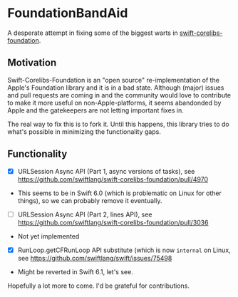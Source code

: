 # FoundationBandAid

A desperate attempt in fixing some of the biggest warts in [swift-corelibs-foundation](https://github.com/apple/swift-corelibs-foundation/).

## Motivation

Swift-Corelibs-Foundation is an "open source" re-implementation of the Apple's Foundation library and it is in a bad state.
Although (major) issues and pull requests are coming in and the community would love
to contribute to make it more useful on non-Apple-platforms, it seems abandonded by Apple and the gatekeepers are not letting
important fixes in.

The real way to fix this is to fork it. Until this happens, this library tries to do what's possible in minimizing the functionality
gaps.

## Functionality

- [x] URLSession Async API (Part 1, async versions of tasks), see https://github.com/swiftlang/swift-corelibs-foundation/pull/4970
 - This seems to be in Swift 6.0 (which is problematic on Linux for other things), so we can probably remove it eventually.
- [ ] URLSession Async API (Part 2, lines API), see https://github.com/swiftlang/swift-corelibs-foundation/pull/3036
 - Not yet implemented
- [x] RunLoop.getCFRunLoop API substitute (which is now `internal` on Linux, see https://github.com/swiftlang/swift/issues/75498
 - Might be reverted in Swift 6.1, let's see.

Hopefully a lot more to come. I'd be grateful for contributions.
